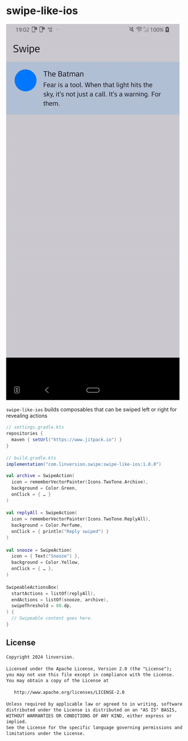 # swipe-like-ios

![](https://github.com/linversion/swipe-like-ios/blob/trunk/screenshot.gif)

`swipe-like-ios` builds composables that can be swiped left or right for revealing actions

```groovy
// settings.gradle.kts
repositories {
  maven { setUrl("https://www.jitpack.io") }
}

// build.gradle.kts
implementation("com.linversion.swipe:swipe-like-ios:1.0.0")
```

```kotlin
val archive = SwipeAction(
  icon = rememberVectorPainter(Icons.TwoTone.Archive),
  background = Color.Green,
  onClick = { … }
)

val replyAll = SwipeAction(
  icon = rememberVectorPainter(Icons.TwoTone.ReplyAll),
  background = Color.Perfume,
  onClick = { println("Reply swiped") }
)
  
val snooze = SwipeAction(
  icon = { Text("Snooze") },
  background = Color.Yellow,
  onClick = { … },
)

SwipeableActionsBox(
  startActions = listOf(replyAll),
  endActions = listOf(snooze, archive),
  swipeThreshold = 80.dp,
) {
  // Swipeable content goes here.
}
```

## License

```
Copyright 2024 linversion.

Licensed under the Apache License, Version 2.0 (the "License");
you may not use this file except in compliance with the License.
You may obtain a copy of the License at

   http://www.apache.org/licenses/LICENSE-2.0

Unless required by applicable law or agreed to in writing, software
distributed under the License is distributed on an "AS IS" BASIS,
WITHOUT WARRANTIES OR CONDITIONS OF ANY KIND, either express or implied.
See the License for the specific language governing permissions and
limitations under the License.
```
